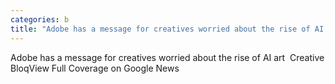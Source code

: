 ```yaml
---
categories: b
title: "Adobe has a message for creatives worried about the rise of AI art  Creative Bloq"
---
```

Adobe has a message for creatives worried about the rise of AI art&nbsp;&nbsp;Creative BloqView Full Coverage on Google News